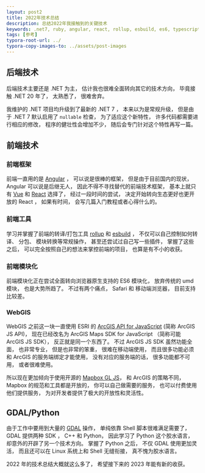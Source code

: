 ```yaml
---
layout: post2
title: 2022年技术总结
description: 总结2022年我接触到的关键技术
keywords: .net7, ruby, angular, react, rollup, esbuild, es6, typescript, es-lint, gdal, mapbox-gl
tags: [参考]
typora-root-url: ../
typora-copy-images-to: ../assets/post-images
---
```


## 后端技术

后端技术主要还是 .NET 为主， 估计我也很难全面转向其它的技术方向， 毕竟接触 .NET 20 年了， 太熟悉了， 很难舍弃。

我维护的 .NET 项目均升级到了最新的 .NET 7 ， 本来以为是常规升级， 但是由于 .NET 7 默认启用了 `nullable` 检查， 为了适应这个新特性， 许多代码都需要进行相应的修改， 程序的健壮性会增加不少， 随后会专门针对这个特性再写一篇。

## 前端技术

### 前端框架

前端一直用的是 [Angular](https://angular.io) ， 可以说是很棒的框架， 但是由于目前国内的现状， Angular 可以说是后继无人， 因此不得不寻找替代的前端技术框架， 基本上就只有 [Vue](https://vuejs.org) 和 [React](https://reactjs.org) 选择了， 经过一段时间的尝试， 决定开始转向生态更好也更开放的 React ， 如果有时间， 会写几篇入门教程或者心得什么的。

### 前端工具

学习并掌握了前端的转译/打包工具 [rollup](https://rollupjs.org) 和 [esbuild](http://esbuild.github.io) ， 不仅可以自己控制如何转译、 分包、 模块转换等常规操作， 甚至还尝试过自己写一些插件， 掌握了这些之后， 可以完全按照自己的想法来掌控前端的项目， 也算是有不小的收获。

### 前端模块化

前端模块化正在尝试全面转向浏览器原生支持的 ES6 模块化， 放弃传统的 umd 模块， 也是大势所趋了。 不过有两个痛点， Safari 和 移动端浏览器， 目前支持比较差。

### WebGIS

WebGIS 之前这一块一直使用 ESRI 的 [ArcGIS API for JavaScript](https://js.arcgis.com) (简称 ArcGIS JS API)， 现在已经改名为 ArcGIS Maps SDK for JavaScript （简称可能 ArcGIS JS SDK）， 反正就是同一个东西了。 不过 ArcGIS JS SDK 虽然功能全面， 也非常专业， 但是也非常的笨重， 很难在移动端使用， 而且很多功能必须和 ArcGIS 的服务端绑定才能使用， 没有对应的服务端的话， 很多功能都不可用， 或者很难使用。

所以现在更加倾向于使用开源的 [Mapbox GL JS](https://www.mapbox.com/mapbox-gljs)， 和 ArcGIS 的策略不同， Mapbox 的规范和工具都是开放的， 你可以自己做需要的服务， 也可以付费使用他们提供服务， 为对开发者提供了极大的开放性和灵活性。

## GDAL/Python

由于工作中要用到大量的 [GDAL](https://gdal.org/) 操作， 单纯依靠 Shell 脚本很难满足需要了， GDAL 提供两种 SDK ， C++ 和 Python， 因此学习了 Python 这个胶水语言， 却意外的开辟了另一个技术方向。 掌握了 Python 之后， 不仅 GDAL 使用更加灵活， 而且还可以在 Linux 系统上和 Shell 无缝衔接， 真不愧为胶水语言。

2022 年的技术总结大概就这么多了， 希望接下来的 2023 年能有新的收获。
